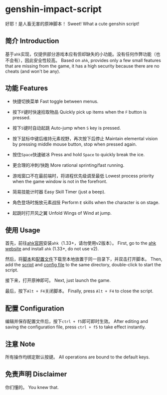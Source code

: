 # genshin-impact-script

好耶！是人畜无害的原神脚本！
Sweet! What a cute genshin script!

## 简介 Introduction

基于`ahk`实现，仅提供部分游戏本应有但却缺失的小功能。没有任何作弊功能（也不会有），因此安全性较高。
Based on `ahk`, provides only a few small features that are missing from the game, it has a high security because there are no cheats (and won't be any).

## 功能 Features

- 快捷切换菜单
  Fast toggle between menus.

- 按下`F`键时快速拾取物品
  Quickly pick up items when the `F` button is pressed.

- 按下`S`键时自动起跳
  Auto-jump when `S` key is pressed.

- 按下鼠标中键后维持元素视野，再次按下后停止
  Maintain elemental vision by pressing middle mouse button, stop when pressed again.

- 按住`Space`快速破冰
  Press and hold `Space` to quickly break the ice.

- 更合理的冲刺/快跑
  More rational sprinting/fast running.

- 游戏窗口不在最前端时，将进程优先级调至最低
  Lowest process priority when the game window is not in the forefront.

- 简易技能计时器
  Easy Skill Timer (just a beep).

- 角色登场时施放元素战技
  Perform `E` skills when the character is on stage.

- 起跳时打开风之翼
  Unfold Wings of Wind at jump.

## 使用 Usage

首先，前往[ahk官网](https://www.autohotkey.com/)安装`ahk`（1.33+，请勿使用v2版本）。
First, go to the [ahk website](https://www.autohotkey.com/) and install `ahk` (1.33+, do not use v2).

然后，将[脚本](./source/index.ahk)和[配置文件](./source/config.ini)下载至本地放置于同一目录下，并双击打开脚本。
Then, add the [script](./source/index.ahk) and [config file](./source/config.ini) to the same directory, double-click to start the script.

接下来，打开原神即可。
Next, just launch the game.

最后，按下`Alt + F4`关闭脚本。
Finally, press `Alt + F4` to close the script.

## 配置 Configuration

编辑并保存配置文件后，按下`ctrl + f5`即可即时生效。
After editing and saving the configuration file, press `ctrl + f5` to take effect instantly.

## 注意 Note

所有操作均绑定默认按键。
All operations are bound to the default keys.

## 免责声明 Disclaimer

你们懂的。
You knew that.